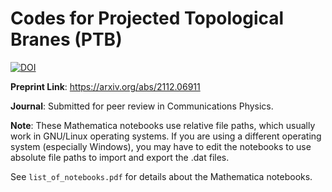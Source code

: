 <h1> Codes for Projected Topological Branes (PTB) </h1>

[![DOI](https://zenodo.org/badge/514937102.svg)](https://zenodo.org/badge/latestdoi/514937102)


**Preprint Link**: https://arxiv.org/abs/2112.06911

**Journal**: Submitted for peer review in Communications Physics.

**Note**: These Mathematica notebooks use relative file paths, which usually work in GNU/Linux operating systems. If you are using a different operating system (especially Windows), you may have to edit the notebooks to use absolute file paths to import and export the .dat files.

See `list_of_notebooks.pdf` for details about the Mathematica notebooks.